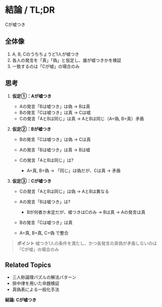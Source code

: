 # 結論 / TL;DR

Cが嘘つき

## 全体像

1. A, B, Cのうちちょうど1人が嘘つき
2. 各人の発言を「真」「偽」と仮定し、誰が嘘つきかを検証
3. 一致するのは「Cが嘘」の場合のみ

## 思考

1. **仮定①：Aが嘘つき**

   * Aの発言「Bは嘘つき」は偽 → Bは真
   * Bの発言「Cは嘘つき」は真 → Cは嘘
   * Cの発言「AとBは同じ」は真 → AとBは同じ（A=偽, B=真）矛盾
2. **仮定②：Bが嘘つき**

   * Bの発言「Cは嘘つき」は偽 → Cは真
   * Aの発言「Bは嘘つき」は真 → Bは嘘
   * Cの発言「AとBは同じ」は?

     * A=真, B=偽 → 「同じ」は偽だが、Cは真 → 矛盾
3. **仮定③：Cが嘘つき**

   * Cの発言「AとBは同じ」は偽 → AとBは異なる
   * Aの発言「Bは嘘つき」は?

     * Bが何者か未定だが、嘘つきはCのみ → Bは真 → Aの発言は真
   * Bの発言「Cは嘘つき」は真
   * A=真, B=真, C=偽 で整合

> **ポイント** 嘘つき1人の条件を満たし、かつ各発言の真偽が矛盾しないのは「Cが嘘」の場合のみ

## Related Topics

* 三人称論理パズルの解法パターン
* 排中律を用いた命題検証
* 真偽表による一般化手法

**結論: Cが嘘つき**
